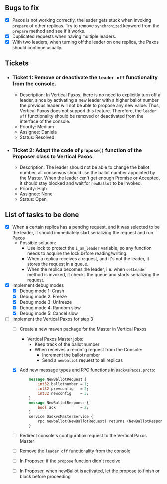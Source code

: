 ## **Bugs to fix**
- [X] Paxos is not working correctly, the leader gets stuck when invoking `prepare` of other replicas. Try to remove `synchronized` keyword 
  from the `prepare` method and see if it works.
- [X] Duplicated requests when having multiple leaders.
- [X] With two leaders, when turning off the leader on one replica, the Paxos should continue usually.

## **Tickets**
- ### Ticket 1: Remove or deactivate the `leader off` functionality from the console.
    - Description: In Vertical Paxos, there is no need to explicitly turn off a leader, since by activating a new leader with a higher ballot number
        the previous leader will not be able to propose any new value. Thus, Vertical Paxos does not support this feature. Therefore, the `leader off` functionality
        should be removed or deactivated from the interface of the console.
    - Priority: Medium
    - Assignee: Daniela
    - Status: Resolved

- ### Ticket 2: Adapt the code of `propose()` function of the Proposer class to Vertical Paxos.
    - Description: The leader should not be able to change the ballot number, all consensus should use the ballot number appointed by the Master.
        When the leader can't get enough Promise or Accepted, it should stay blocked and wait for `newBallot` to be invoked.
    - Priority: High
    - Assignee: None
    - Status: Open

## **List of tasks to be done**
- [X] When a certain replica has a pending request, and it was selected to be the leader, it should
  immediately start serializing the request and run Paxos
    - Possible solution:
      - Use lock to protect the `i_am_leader` variable, so any function needs to acquire the lock before reading/writing.
      - When a replica receives a request, and it's not the leader, it stores the request in a queue.
      - When the replica becomes the leader, i.e. when `setLeader` method is invoked, it checks the queue and starts serializing the request.
- [X] Implement debug modes
    - [X] Debug mode 1: Crash
    - [X] Debug mode 2: Freeze
    - [X] Debug mode 3: Unfreeze
    - [X] Debug mode 4: Random slow
    - [X] Debug mode 5: Cancel slow
- [ ] Implement the Vertical Paxos for step 3
    - [ ] Create a new maven package for the Master in Vertical Paxos
        - Vertical Paxos Master jobs:
            - Keep track of the ballot number
            - When receives a reconfig request from the Console:
                - Increment the ballot number
                - Send a `newballot` request to all replicas
    - [X] Add new message types and RPC functions in `DadkvsPaxos.proto`:
      ```protobuf
          message NewBallotRequest {
              int32 ballotnumber = 1;
              int32 prevconfig   = 2;
              int32 newconfig    = 3;
          }
          message NewBallotResponse {
              bool ack           = 2;
          }
          service DadkvsMasterService {
              rpc newballot(NewBallotRequest) returns (NewBallotResponse) {}
          }
      ```
    - [ ] Redirect console's configuration request to the Vertical Paxos Master
    - [ ] Remove the `leader off` functionality from the console
    - [ ] In Proposer, if the `propose` function didn't receive
    - [ ] In Proposer, when newBallot is activated, let the propose to finish or block before proceeding

